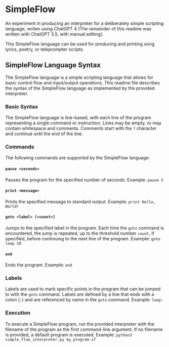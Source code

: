 # SimpleFlow

An experiment in producing an interpreter for a deliberately simple scripting language, writen using ChatGPT 4 (The remainder of this readme was written with ChatGPT 3.5, with manual editing). 

This SimpleFlow language can be used for producing and printing song lyrics, poetry, or teleprompter scripts. 

## SimpleFlow Language Syntax

The SimpleFlow language is a simple scripting language that allows for basic control flow and input/output operations. This readme file describes the syntax of the SimpleFlow language as implemented by the provided interpreter.

### Basic Syntax

The SimpleFlow language is line-based, with each line of the program representing a single command or instruction. Lines may be empty, or may contain whitespace and comments. Comments start with the `?` character and continue until the end of the line.

### Commands

The following commands are supported by the SimpleFlow language:

#### `pause <seconds>`

Pauses the program for the specified number of seconds. Example: `pause 5`

#### `print <message>`

Prints the specified message to standard output. Example: `print Hello, World!`

#### `goto <label> [<count>]`

Jumps to the specified label in the program. Each time the `goto` command is encountered, the jump is repeated, up to the threshold number `count`, if specified, before continuing to the next line of the program. Example: `goto loop 10`

#### `end`

Ends the program. Example: `end`

### Labels

Labels are used to mark specific points in the program that can be jumped to with the `goto` command. Labels are defined by a line that ends with a colon (`:`) and are referenced by name in the `goto` command. Example: `loop:`

### Execution

To execute a SimpleFlow program, run the provided interpreter with the filename of the program as the first command-line argument. If no filename is provided, a default program is executed. Example: `python3 simple_flow_interpreter.py my_program.sf`
